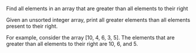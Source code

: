 
Find all elements in an array that are greater than all elements to their right

Given an unsorted integer array, print all greater elements than all elements present to their right.

For example, consider the array [10, 4, 6, 3, 5]. The elements that are greater than all elements to their right are 10, 6, and 5.

